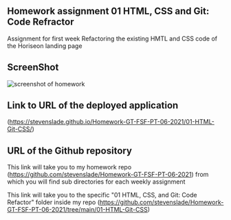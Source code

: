 ## Homework assignment 01 HTML, CSS and Git: Code Refractor

Assignment for first week Refactoring the existing HMTL and CSS code of the Horiseon landing page

## ScreenShot 

![screenshot of homework](./assets/images/Screenshot-2021-06-24-110609.png)


## Link to URL of the deployed application 

(https://stevenslade.github.io/Homework-GT-FSF-PT-06-2021/01-HTML-Git-CSS/)


## URL of the Github repository

This link will take you to my homework repo (https://github.com/stevenslade/Homework-GT-FSF-PT-06-2021) from which you will find sub directories for each weekly assignment

This link will take you to the specific "01 HTML, CSS, and Git: Code Refactor" folder inside my repo (https://github.com/stevenslade/Homework-GT-FSF-PT-06-2021/tree/main/01-HTML-Git-CSS)

